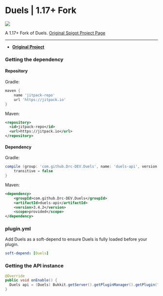 <h1>Duels | 1.17+ Fork</h1> 

[![](https://jitpack.io/v/Realizedd/Duels.svg)](https://jitpack.io/#Realizedd/Duels)

A 1.17+ Fork of Duels. <a href="https://www.spigotmc.org/resources/duels.20171/">Original Spigot Project Page</a>

---

* **[Original Project](https://github.com/Realizedd/Duels)**


### Getting the dependency

#### Repository
Gradle:
```groovy
maven {
    name 'jitpack-repo'
    url 'https://jitpack.io'
}
```

Maven:
```xml
<repository>
  <id>jitpack-repo</id>
  <url>https://jitpack.io</url>
</repository>
```

#### Dependency
Gradle:
```groovy
compile (group: 'com.github.Drc-DEV.Duels', name: 'duels-api', version: '3.4.2') {
    transitive = false
}
```  

Maven:
```xml
<dependency>
    <groupId>com.github.Drc-DEV.Duels</groupId>
    <artifactId>duels-api</artifactId>
    <version>3.4.2</version>
    <scope>provided</scope>
</dependency>
```

### plugin.yml
Add Duels as a soft-depend to ensure Duels is fully loaded before your plugin.
```yaml
soft-depend: [Duels]
```

### Getting the API instance

```java
@Override
public void onEnable() {
  Duels api = (Duels) Bukkit.getServer().getPluginManager().getPlugin("Duels");
}
```